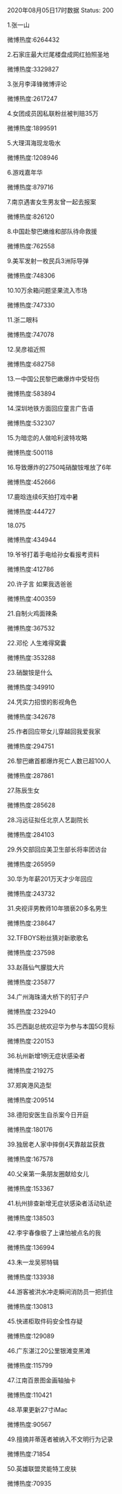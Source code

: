 2020年08月05日17时数据
Status: 200

1.张一山

微博热度:6264432

2.石家庄最大烂尾楼盘成网红拍照圣地

微博热度:3329827

3.张月李泽锋微博评论

微博热度:2617247

4.女团成员因私联粉丝被判赔35万

微博热度:1899591

5.大理洱海现龙吸水

微博热度:1208946

6.游戏嘉年华

微博热度:879716

7.南京遇害女生男友曾一起去报案

微博热度:826120

8.中国赴黎巴嫩维和部队待命救援

微博热度:762558

9.美军发射一枚民兵3洲际导弹

微博热度:748306

10.10万余箱问题坚果流入市场

微博热度:747330

11.浙二眼科

微博热度:747078

12.吴彦祖近照

微博热度:682758

13.一中国公民黎巴嫩爆炸中受轻伤

微博热度:583894

14.深圳地铁方面回应童言广告语

微博热度:532307

15.为暗恋的人做哈利波特攻略

微博热度:500118

16.导致爆炸的2750吨硝酸铵堆放了6年

微博热度:452666

17.鹿晗连续6天拍打戏中暑

微博热度:444727

18.075

微博热度:434944

19.爷爷打着手电给孙女看报考资料

微博热度:412786

20.许子言 如果我选爸爸

微博热度:400359

21.自制火鸡面辣条

微博热度:367532

22.邓伦 人生难得窝囊

微博热度:353288

23.硝酸铵是什么

微博热度:349910

24.凭实力招恨的影视角色

微博热度:342678

25.作者回应带女儿穿越回我爱我家

微博热度:294751

26.黎巴嫩首都爆炸死亡人数已超100人

微博热度:287861

27.陈辰生女

微博热度:285628

28.冯远征拟任北京人艺副院长

微博热度:284103

29.外交部回应美卫生部长将率团访台

微博热度:265959

30.华为年薪201万天才少年回应

微博热度:243732

31.央视评男教师10年猥亵20多名男生

微博热度:238647

32.TFBOYS粉丝猜对新歌歌名

微博热度:237598

33.赵薇仙气朦胧大片

微博热度:235877

34.广州海珠涌大桥下的钉子户

微博热度:232940

35.巴西副总统欢迎华为参与本国5G竞标

微博热度:220153

36.杭州新增1例无症状感染者

微博热度:219275

37.郑爽港风造型

微博热度:209514

38.德阳安医生自杀案今日开庭

微博热度:180176

39.独居老人家中摔倒4天靠敲盆获救

微博热度:167578

40.父亲第一条朋友圈献给女儿

微博热度:153367

41.杭州排查新增无症状感染者活动轨迹

微博热度:138503

42.李宇春像极了上课怕被点名的我

微博热度:136994

43.朱一龙吴邪特辑

微博热度:133938

44.游客被洪水冲走瞬间消防员一把抓住

微博热度:130813

45.快递柜取件码安全性存疑

微博热度:129089

46.广东湛江20公里银滩变黑滩

微博热度:115799

47.江南百景图金画轴抽卡

微博热度:110421

48.苹果更新27寸iMac

微博热度:90567

49.擅摘并蒂莲者被纳入不文明行为记录

微博热度:71854

50.英雄联盟灵能特工皮肤

微博热度:70935

